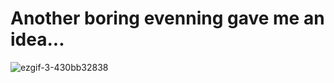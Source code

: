 # Another boring evenning gave me an idea...

![ezgif-3-430bb32838](https://user-images.githubusercontent.com/94391872/236054205-8dbfe3c2-bcdf-4d38-bf1e-4a95859c58d2.gif)
